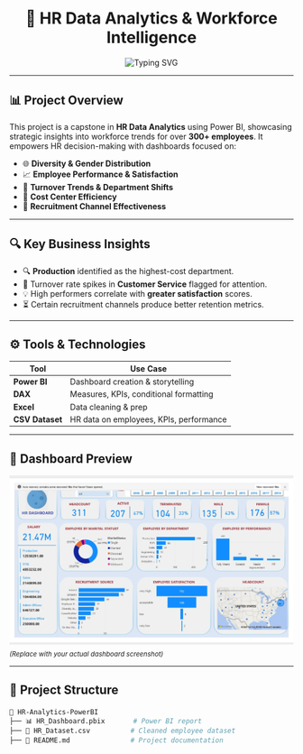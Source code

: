 <h1 align="center">
  🚀 HR Data Analytics & Workforce Intelligence
</h1>

<p align="center">
  <img src="https://readme-typing-svg.herokuapp.com?font=Fira+Code&size=22&duration=4000&pause=1000&center=true&vCenter=true&width=600&lines=Capstone+Project+by+Ibrahim+Adekolu;HR+Analytics+%7C+Power+BI+%7C+DAX;Employee+Performance+%7C+Turnover+Insights;Cost+Center+Analysis+%7C+HR+KPIs" alt="Typing SVG" />
</p>

---

## 📊 Project Overview

This project is a capstone in **HR Data Analytics** using Power BI, showcasing strategic insights into workforce trends for over **300+ employees**. It empowers HR decision-making with dashboards focused on:

- 🌐 **Diversity & Gender Distribution**
- 📈 **Employee Performance & Satisfaction**
- 🔁 **Turnover Trends & Department Shifts**
- 💸 **Cost Center Efficiency**
- 🧲 **Recruitment Channel Effectiveness**

---

## 🔍 Key Business Insights

- 🔍 **Production** identified as the highest-cost department.
- 🔁 Turnover rate spikes in **Customer Service** flagged for attention.
- 💡 High performers correlate with **greater satisfaction** scores.
- ⏳ Certain recruitment channels produce better retention metrics.

---

## ⚙️ Tools & Technologies

| Tool            | Use Case                               |
|-----------------|----------------------------------------|
| **Power BI**    | Dashboard creation & storytelling      |
| **DAX**         | Measures, KPIs, conditional formatting |
| **Excel**       | Data cleaning & prep                   |
| **CSV Dataset** | HR data on employees, KPIs, performance|

---

## 📸 Dashboard Preview

![Dashboard Preview](dashboard.jpg)
<sub><i>(Replace with your actual dashboard screenshot)</i></sub>

---

## 📂 Project Structure

```bash
📁 HR-Analytics-PowerBI
├── 📊 HR_Dashboard.pbix       # Power BI report
├── 📄 HR_Dataset.csv          # Cleaned employee dataset
├── 📘 README.md               # Project documentation
